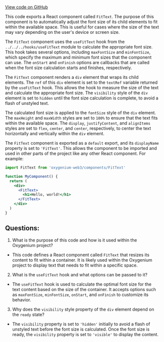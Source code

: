 [View code on GitHub](https://github.com/oxygenium-network/oxygenium-web3/packages/web3-react/src/components/Common/FitText/index.tsx)

This code exports a React component called `FitText`. The purpose of this component is to automatically adjust the font size of its child elements to fit within the available space. This is useful for cases where the size of the text may vary depending on the user's device or screen size.

The `FitText` component uses the `useFitText` hook from the `../../../hooks/useFitText` module to calculate the appropriate font size. This hook takes several options, including `maxFontSize` and `minFontSize`, which specify the maximum and minimum font sizes that the component can use. The `onStart` and `onFinish` options are callbacks that are called when the font size calculation starts and finishes, respectively.

The `FitText` component renders a `div` element that wraps its child elements. The `ref` of this `div` element is set to the `textRef` variable returned by the `useFitText` hook. This allows the hook to measure the size of the text and calculate the appropriate font size. The `visibility` style of the `div` element is set to `hidden` until the font size calculation is complete, to avoid a flash of unstyled text.

The calculated font size is applied to the `fontSize` style of the `div` element. The `maxHeight` and `maxWidth` styles are set to `100%` to ensure that the text fits within the available space. The `display`, `justifyContent`, and `alignItems` styles are set to `flex`, `center`, and `center`, respectively, to center the text horizontally and vertically within the `div` element.

The `FitText` component is exported as a `default` export, and its `displayName` property is set to `'FitText'`. This allows the component to be imported and used in other parts of the project like any other React component. For example:

```jsx
import FitText from 'oxygenium-web3/components/FitText'

function MyComponent() {
  return (
    <div>
      <FitText>
        <h1>Hello, world!</h1>
      </FitText>
    </div>
  )
}
```
## Questions: 
 1. What is the purpose of this code and how is it used within the Oxygenium project?
- This code defines a React component called `FitText` that resizes its content to fit within a container. It is likely used within the Oxygenium project to display text that needs to fit within a specific space.

2. What is the `useFitText` hook and what options can be passed to it?
- The `useFitText` hook is used to calculate the optimal font size for the text content based on the size of the container. It accepts options such as `maxFontSize`, `minFontSize`, `onStart`, and `onFinish` to customize its behavior.

3. Why does the `visibility` style property of the `div` element depend on the `ready` state?
- The `visibility` property is set to `'hidden'` initially to avoid a flash of unstyled text before the font size is calculated. Once the font size is ready, the `visibility` property is set to `'visible'` to display the content.
